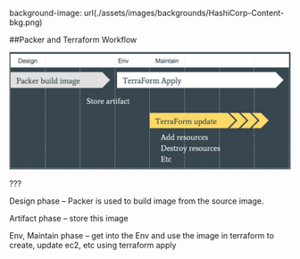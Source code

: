 
background-image: url(./assets/images/backgrounds/HashiCorp-Content-bkg.png)

##Packer and Terraform Workflow

![scale:50%](./assets/images/slide_templates/workflow.png)

???

Design phase – Packer is used to build image from the source image.

Artifact phase – store this image

Env, Maintain phase – get into the Env and use the image in terraform to create, update ec2, etc using terraform apply
